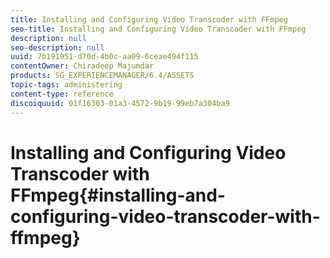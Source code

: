 ```yaml
---
title: Installing and Configuring Video Transcoder with FFmpeg
seo-title: Installing and Configuring Video Transcoder with FFmpeg
description: null
seo-description: null
uuid: 7b191951-d70d-4b0c-aa09-6ceae494f115
contentOwner: Chiradeep Majumdar
products: SG_EXPERIENCEMANAGER/6.4/ASSETS
topic-tags: administering
content-type: reference
discoiquuid: 01f16303-01a3-4572-9b19-99eb7a304ba9
---
```


# Installing and Configuring Video Transcoder with FFmpeg{#installing-and-configuring-video-transcoder-with-ffmpeg}

##

